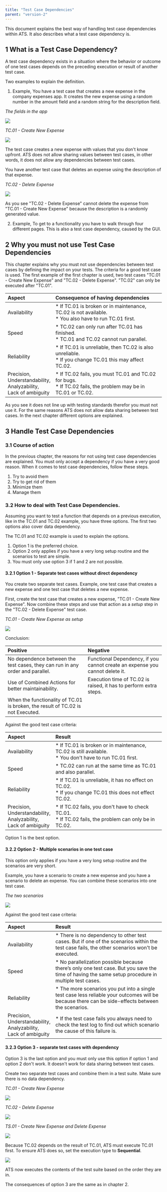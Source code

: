 ```yaml
---
title: "Test Case Dependencies"
parent: "version-2"
---
```


This document explains the best way of handling test case dependencies within ATS. It also describes what a test case dependency is.

## 1 What is a Test Case Dependency?

A test case dependency exists in a situation where the behavior or outcome of one test cases depends on the preceding execution or result of another test case.

Two examples to explain the definition. 

1. Example,
You have a test case that creates a new expense in the company expenses app. It creates the new expense using a random number in the amount field and a random string for the description field. 

_The fields in the app_

![](version-2/attachments/test-case-dependencies/amount-and-description-field.png)

_TC.01 - Create New Expense_

![](version-2/attachments/test-case-dependencies/random-number-and-random-string.png)

The test case creates a new expense with values that you don't know upfront. ATS does not allow sharing values between test cases, in other words, it does not allow any dependencies between test cases. 

You have another test case that deletes an expense using the description of that expense. 

_TC.02 - Delete Expense_

![](version-2/attachments/test-case-dependencies/delete-expense-by-datagrid-row.png)

As you see "TC.02 - Delete Expense" cannot delete the expense from "TC.01 - Create New Expense" because the description is a randomly generated value.

2. Example, 
To get to a functionality you have to walk through four different pages. This is also a test case dependency, caused by the GUI. 

## 2 Why you must not use Test Case Dependencies

This chapter explains why you must not use dependencies between test cases by defining the impact on your tests. The criteria for a good test case is used. The first example of the first chapter is used, two test cases "TC.01 - Create New Expense" and "TC.02 - Delete Expense". "TC.02" can only be executed after "TC.01".

| Aspect       | Consequence of having dependencies |
| :----------- | :--------------------------------- |
| Availability | * If TC.01 is broken or in maintenance, TC.02 is not available. <br> * You also have to run TC.01 first. |
| Speed        | * TC.02 can only run after TC.01 has finished.<br> * TC.01 and TC.02 cannot run parallel. |
| Reliability  | * If TC.01 is unreliable, then TC.02 is also unreliable. <br> * If you change TC.01 this may affect TC.02. |
| Precision, <br> Understandability, <br> Analyzability, <br> Lack of ambiguity | * If TC.02 fails, you must TC.01 and TC.02 for bugs.<br> * If TC.02 fails, the problem may be in TC.01 or TC.02. |

As you see it does not line up with testing standards therefor you must not use it. For the same reasons ATS does not allow data sharing between test cases. In the next chapter different options are explained.

## 3 Handle Test Case Dependencies

### 3.1 Course of action

In the previous chapter, the reasons for not using test case dependencies are explained. You must only accept a dependency if you have a very good reason. When it comes to test case dependencies, follow these steps.

1. Try to avoid them
2. Try to get rid of them
3. Minimize them
4. Manage them

### 3.2 How to deal with Test Case Dependencies.

Assuming you want to test a function that depends on a previous execution, like in the TC.01 and TC.02 example, you have three options. The first two options also cover data dependency.

The TC.01 and TC.02 example is used to explain the options.

1. Option 1 is the preferred choice.
2. Option 2 only applies if you have a very long setup routine and the scenarios to test are simple.
3. You must only use option 3 if 1 and 2 are not possible.

#### 3.2.1 Option 1 - Separate test cases without direct dependency

You create two separate test cases. Example, one test case that creates a new expense and one test case that deletes a new expense.

First, create the test case that creates a new expense, "TC.01 - Create New Expense". Now combine these steps and use that action as a _setup_ step in the "TC.02 - Delete Expense" test case. 

_TC.01 - Create New Expense as setup_

![](version-2/attachments/test-case-dependencies/delete-expense-create-new-expense-setup-step.png)

Conclusion:

| Positive       | Negative |
| :------------ | :--------------------------------- |
| No dependence between the test cases, they can run in any order and parallel. | Functional Dependency, if you cannot create an expense you cannot delete it. |
| Use of Combined Actions for better maintainability. | Execution time of TC.02 is raised, it has to perform extra steps. |
| When the functionality of TC.01 is broken, the result of TC.02 is not Executed. |

Against the good test case criteria:

| Aspect       | Result                             |
| :----------- | :--------------------------------- |
| Availability | * If TC.01 is broken or in maintenance, TC.02 is still available. <br> * You don't have to run TC.01 first. |
| Speed        | * TC.02 can run at the same time as TC.01 and also parallel. |
| Reliability  | * If TC.01 is unreliable, it has no effect on TC.02. <br> * If you change TC.01 this does not effect TC.02. |
| Precision, <br> Understandability, <br> Analyzability, <br> Lack of ambiguity | * If TC.02 fails, you don't have to check TC.01.<br> * If TC.02 fails, the problem can only be in TC.02. |

Option 1 is the best option.

#### 3.2.2 Option 2 - Multiple scenarios in one test case

This option only applies if you have a very long setup routine and the scenarios are very short. 

Example, you have a scenario to create a new expense and you have a scenario to delete an expense. You can combine these scenarios into one test case.

_The two scenarios_

![](version-2/attachments/test-case-dependencies/multiple-scenarios-create-new-expense-and-delete-expense.png)

Against the good test case criteria:

| Aspect       | Result                             |
| :----------- | :--------------------------------- |
| Availability | * There is no dependency to other test cases. But if one of the scenarios within the test case fails, the other scenarios won't be executed. |
| Speed        | * No parallelization possible because there’s only one test case. But you save the time of having the same setup procedure in multiple test cases. |
| Reliability  | * The more scenarios you put into a single test case less reliable your outcomes will be because there can be side-effects between the scenarios. |
| Precision, <br> Understandability, <br> Analyzability, <br> Lack of ambiguity | * If the test case fails you always need to check the test log to find out which scenario the cause of this failure is. |

#### 3.2.3 Option 3 - separate test cases with dependency

Option 3 is the last option and you must only use this option if option 1 and option 2 don't work. It doesn't work for data sharing between test cases. 

Create two separate test cases and combine them in a test suite. Make sure there is no data dependency.

_TC.01 - Create New Expense_

![](version-2/attachments/test-case-dependencies/tc.01-create-new-expense.png)

_TC.02 - Delete Expense_

![](version-2/attachments/test-case-dependencies/tc.02-delete-expense.png)

_TS.01 - Create New Expense and Delete Expense_

![](version-2/attachments/test-case-dependencies/ts.01-create-new-expense-and-Delete-expense.png)

Because TC.02 depends on the result of TC.01, ATS must execute TC.01 first. To ensure ATS does so, set the execution type to **Sequential**. 

![](version-2/attachments/test-case-dependencies/ts.01-create-new-expense-and-Delete-expense-type-sequential.png)

ATS now executes the contents of the test suite based on the order they are in.

The consequences of option 3 are the same as in chapter 2.


